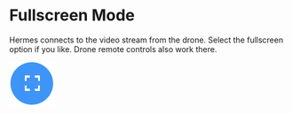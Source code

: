 # Fullscreen Mode

Hermes connects to the video stream from the drone. Select the fullscreen option if you like. Drone remote controls also work there.

![Full Screen Button](../.gitbook/assets/fullscreen.gif)
